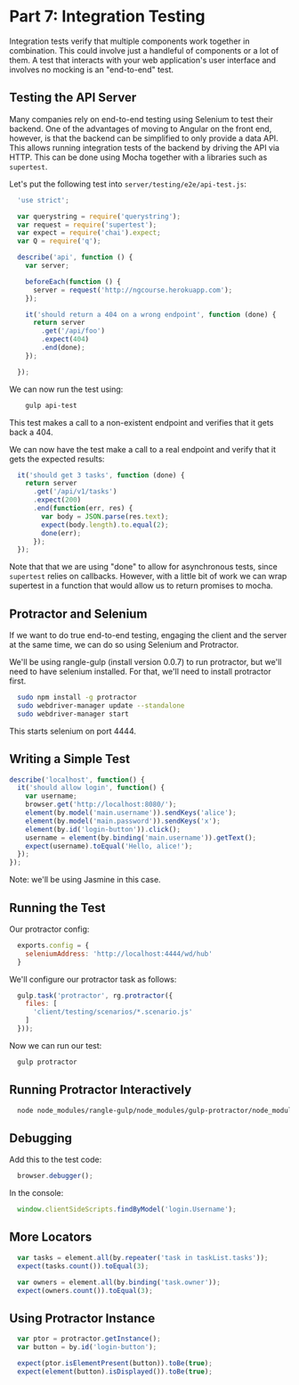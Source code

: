 # Part 7: Integration Testing

Integration tests verify that multiple components work together in
combination. This could involve just a handleful of components or a lot of
them. A test that interacts with your web application's user interface and
involves no mocking is an "end-to-end" test.

## Testing the API Server

Many companies rely on end-to-end testing using Selenium to test their
backend. One of the advantages of moving to Angular on the front end, however,
is that the backend can be simplified to only provide a data API. This allows
running integration tests of the backend by driving the API via HTTP. This can
be done using Mocha together with a libraries such as `supertest`.

Let's put the following test into `server/testing/e2e/api-test.js`:

```javascript
  'use strict';

  var querystring = require('querystring');
  var request = require('supertest');
  var expect = require('chai').expect;
  var Q = require('q');

  describe('api', function () {
    var server;

    beforeEach(function () {
      server = request('http://ngcourse.herokuapp.com');
    });

    it('should return a 404 on a wrong endpoint', function (done) {
      return server
        .get('/api/foo')
        .expect(404)
        .end(done);
    });

  });
```

We can now run the test using:

```bash
    gulp api-test
```

This test makes a call to a non-existent endpoint and verifies that it gets
back a 404.

We can now have the test make a call to a real endpoint and verify that it
gets the expected results:

```javascript
  it('should get 3 tasks', function (done) {
    return server
      .get('/api/v1/tasks')
      .expect(200)
      .end(function(err, res) {
        var body = JSON.parse(res.text);
        expect(body.length).to.equal(2);
        done(err);
      });
  });
```

Note that that we are using "done" to allow for asynchronous tests, since
`supertest` relies on callbacks. However, with a little bit of work we can
wrap supertest in a function that would allow us to return promises to mocha.

## Protractor and Selenium

If we want to do true end-to-end testing, engaging the client and the server
at the same time, we can do so using Selenium and Protractor.

We'll be using rangle-gulp (install version 0.0.7) to run protractor, but we'll need to have selenium installed. For that, we'll need to install protractor first.

```bash
  sudo npm install -g protractor
  sudo webdriver-manager update --standalone
  sudo webdriver-manager start
```

This starts selenium on port 4444.

## Writing a Simple Test

```javascript
describe('localhost', function() {
  it('should allow login', function() {
    var username;
    browser.get('http://localhost:8080/');
    element(by.model('main.username')).sendKeys('alice');
    element(by.model('main.password')).sendKeys('x');
    element(by.id('login-button')).click();
    username = element(by.binding('main.username')).getText();
    expect(username).toEqual('Hello, alice!');
  });
});
```

Note: we'll be using Jasmine in this case.

## Running the Test

Our protractor config:

```javascript
  exports.config = {
    seleniumAddress: 'http://localhost:4444/wd/hub'
  }
```

We'll configure our protractor task as follows:

```javascript
  gulp.task('protractor', rg.protractor({
    files: [
      'client/testing/scenarios/*.scenario.js'
    ]
  }));
```

Now we can run our test:

```bash
  gulp protractor
```

## Running Protractor Interactively

```bash
  node node_modules/rangle-gulp/node_modules/gulp-protractor/node_modules/protractor/bin/elementexplorer.js http://localhost:8080/
```

## Debugging

Add this to the test code:

```javascript
  browser.debugger();
```

In the console:

```javascript
  window.clientSideScripts.findByModel('login.Username');
```

## More Locators

```javascript
  var tasks = element.all(by.repeater('task in taskList.tasks'));
  expect(tasks.count()).toEqual(3);

  var owners = element.all(by.binding('task.owner'));
  expect(owners.count()).toEqual(3);
```

## Using Protractor Instance

```javascript
  var ptor = protractor.getInstance();
  var button = by.id('login-button');

  expect(ptor.isElementPresent(button)).toBe(true);
  expect(element(button).isDisplayed()).toBe(true);

```
